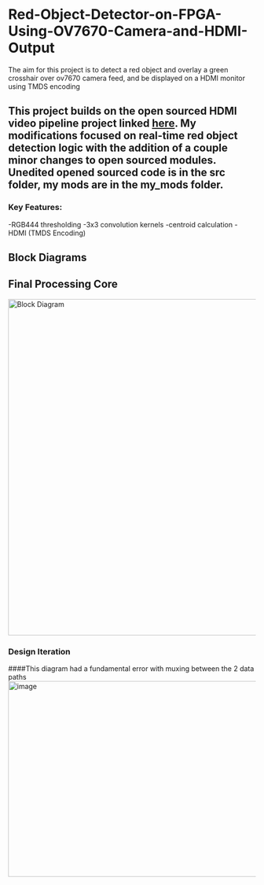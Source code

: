 # Red-Object-Detector-on-FPGA-Using-OV7670-Camera-and-HDMI-Output
The aim for this project is to detect a red object and overlay a green crosshair over ov7670 camera feed, and be displayed on a HDMI monitor using TMDS encoding

## This project builds on the open sourced HDMI video pipeline project linked [here](https://github.com/georgeyhere/FPGA-Video-Processing/tree/master). My modifications focused on real-time red object detection logic with the addition of a couple minor changes to open sourced modules. Unedited opened sourced code is in the src folder, my mods are in the my_mods folder.

### Key Features:
-RGB444 thresholding
-3x3 convolution kernels
-centroid calculation
-HDMI (TMDS Encoding)

## Block Diagrams

## Final Processing Core
<img width="1747" height="684" alt="Block Diagram" src="https://github.com/user-attachments/assets/c7b9ef6d-8092-4287-86e4-ca9600ac11a8" />

  ### Design Iteration
####This diagram had a fundamental error with muxing between the 2 data paths
<img width="863" height="398" alt="image" src="https://github.com/user-attachments/assets/b5ec4725-845f-411c-bbf8-6b2e76755f35" />


